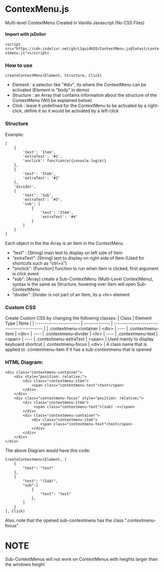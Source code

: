 ContexMenu.js
=============
Multi-level ContextMenu Created in Vanilla Javascript (No CSS Files)

#### Import with jsDelivr
`
    <script src="https://cdn.jsdelivr.net/gh/L1quidH2O/ContextMenu.js@latest/contextmenu.js"></script>
`

### How to use
    createContextMenu(Element, Structure, Click)
- Element : a selector like "#div", its where the ContextMenu can be activated (Element is "body" in demo)
- Structure : an Array that contains information about the structure of the ContextMenu (Will be explained below)
- Click : leave it undefined for the ContextMenu to be activated by a right-click, define it so it would be activated by a left-click

### Structure
Example: 

    [
        {
            'text': 'Item',
            'extraText': '#1',
            'onclick': function(e){console.log(e)}
        },
        {
            'text': 'Item',
            'extraText': '#2'
        },
        'divider',
        {
            'text': 'Sub',
            'extraText': '#3',
            'sub': [
                {
                    'text': 'Item',
                    'extraText': '#4'
                }
            ]
        }
    ]

Each object in the the Array is an Item in the ContextMenu
- "text" : [String] main text to display on left side of Item
- "extraText": [String] text to display on right side of Item (Used for shortcuts such as "ctrl+s")
- "onclick": [Function] function to run when Item is clicked, first argument is click event
- "sub": [Array] create a Sub-ContextMenu (Multi-Level ContextMenu), syntax is the same as Structure, hovering over Item will open Sub-ContextMenu
- "divider": Divider is not part of an Item, its a \<hr\> element

### Custom CSS
Create Custom CSS by changing the following classes:
|           Class         |  Element Type  |                    Note                    |
| :---------------------- | :------------: | :----------------------------------------- |
| .contextmenu-container  | \<div\>        | ----
| .contextmenu-item       | \<div\>        | ----
| .contextmenu-divider    | \<hr\>         | ----
| .contextmenu-text       | \<span\>       | ----
| .contextmenu-extraText  | \<span\>       | Used mainly to display keyboard shortcut
| .contextmenu-focus      | \<div\>        | A class name that is applied to .contextmenu-item if it has a sub-contextmenu that is opened

### HTML Diagram:

    <div class="contextmenu-container">
        <div style="position: relative;">
            <div class="contextmenu-item">
                <span class="contextmenu-text">text</span>
            </div>
        </div>
        <div class="contextmenu-focus" style="position: relative;">
            <div class="contextmenu-item">
                 <span class="contextmenu-text">(sub) -></span>
            </div>
            <div class="contextmenu-container">
                <div class="contextmenu-item">
                    <span class="contextmenu-text">text</span>
                </div>
            </div>
        </div>
    </div>


The above Diagram would have this code:

    CreateContextmenu(Element, [
        {
            "text": "text"
        },
        {
            "text": "(Sub)",
            "sub":[
                {
                    "text": "text"
                },
            ]
        }
    ], Click)


Also, note that the opened sub-contextmenu has the class ".contextmenu-focus"

# NOTE
Sub-ContextMenus will not work on ContextMenus with heights larger than the windows height

